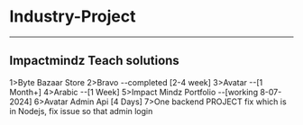 # Industry-Project

----------------------
Impactmindz Teach solutions
----------------------
1>Byte Bazaar Store
2>Bravo --completed [2-4 week]
3>Avatar --[1 Month+]
4>Arabic --[1 Week]
5>Impact Mindz Portfolio --[working 8-07-2024]
6>Avatar Admin Api [4 Days]
7>One backend PROJECT fix which is in Nodejs, fix issue so that admin login
